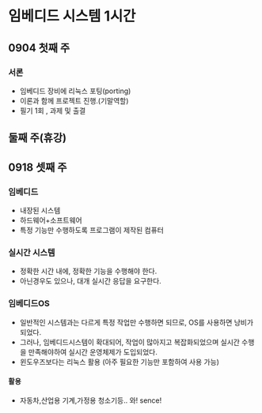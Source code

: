 # 임베디드 시스템 1시간

## 0904 첫째 주
### 서론
* 임베디드 장비에 리눅스 포팅(porting)
* 이론과 함께 프로젝트 진행.(기말역할)
* 필기 1회 , 과제 및 출결

## 둘째 주(휴강)

## 0918 셋째 주
### 임베디드
* 내장된 시스템
* 하드웨어+소프트웨어
* 특정 기능만 수행하도록 프로그램이 제작된 컴퓨터

### 실시간 시스템
* 정확한 시간 내에, 정확한 기능을 수행해야 한다.
* 아닌경우도 있으나, 대개 실시간 응답을 요구한다.

### 임베디드OS
* 일반적인 시스템과는 다르게 특정 작업만 수행하면 되므로, OS를 사용하면 낭비가 되었다.
* 그러나, 임베디드시스템이 확대되어, 작업이 많아지고 복잡화되었으며 실시간 수행을 만족해야하여 실시간 운영체제가 도입되었다.
* 윈도우즈보다는 리눅스 활용 (아주 필요한 기능만 포함하여 사용 가능)

#### 활용
* 자동차,산업용 기계,가정용 청소기등..
와! sence!

###

